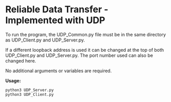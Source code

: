 
# Reliable Data Transfer - Implemented with UDP



To run the program, the UDP_Common.py file must be in the same directory as UDP_Client.py and UDP_Server.py.

If a different loopback address is used it can be changed at the top of both UDP_Client.py and UDP_Server.py. The port number used can also be changed here. 

No additional arguments or variables are required.


**Usage:**
~~~~
python3 UDP_Server.py
python3 UDP_Client.py
~~~~
